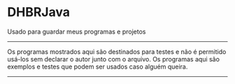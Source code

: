 DHBRJava
========

Usado para guardar meus programas e projetos
___________________________________________________________________
Os programas mostrados aqui são destinados para testes e não é permitido usá-los sem declarar o autor junto com o  arquivo.
Os programas aqui são exemplos e testes que podem ser usados caso alguém queira.
___________________________________________________________________




